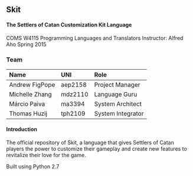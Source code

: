 ## Skit
#### The Settlers of Catan Customization Kit Language
COMS W4115 Programming Languages and Translators
Instructor: Alfred Aho
Spring 2015

### Team
| Name          | UNI           | Role  |
|:------------- |:--------------|:-----|
| Andrew FigPope | aep2158 | Project Manager |
| Michelle Zhang | mdz2110 | Language Guru |
| Márcio Paiva | ma3394  | System Architect |
| Thomas Huzij | tph2109 | System Integrator |

#### Introduction

The official repository of Skit, a language that gives Settlers of Catan players the power to customize their gameplay and create new features to revitalize their love for the game. 

Built using Python 2.7
